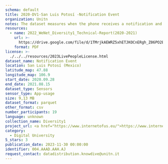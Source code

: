 ```yaml
---
schema: default
title: 2020-DV1-San Luis Potosí -Notification Event
organization: Unitn
notes: The dataset measures when the phone receives a notification and when it is dismissed by the user. It is part of Wenet Diversity 1 data collection, which contains data about the everyday life activities of students coming from 8 different universities located in China, Denmark, India, Italy, Mexico, Mongolia, Paraguay and UK. The data were collected via questionnaires, data coming from 27 smartphone sensors associated to thousand self-reported annotations over a period of 4 weeks.
resources:
  - name: 2022_WeNet_Diversity1_Technical-Report(2020-2021)
    url: >-
      https://drive.google.com/file/d/1TMrjkAEWRZ5xhETJKOCnERgh_Z06PO2E/view?usp=drive_link
    format: PDF
license: >-
  ./../../resources/2023LivePeopleLicense.html
dataset_name: Notification Event
location: San Luis Potosí (Mexico)
latitude_map: 47.88
longitude_map: 106.9
start_date: 2020.09.28
end_date: 2021.08.15
dataset_type: Sensors
sensor_type: App-usage
size: 9,13 MB
dataset_format: parquet
other_format: csv
number_participants: 19
language: unknown
collection_name: Diversity1
project_url: <a href="https://www.internetofus.eu/">https://www.internetofus.eu/</a>
category:
  - Digital University
5_stars: 3
publication_date: 2023-11-30 00:00:00
identifier: 004.AAAD.AAH.AJ
request_contact: datadistribution.knowdive@unitn.it
---
```

